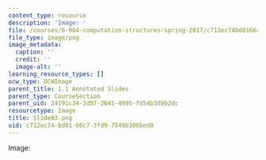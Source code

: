 ```yaml
---
content_type: resource
description: 'Image: '
file: /courses/6-004-computation-structures-spring-2017/c712ec74bd8166c73fd97549b100bed0_Slide03.png
file_type: image/png
image_metadata:
  caption: ''
  credit: ''
  image-alt: ''
learning_resource_types: []
ocw_type: OCWImage
parent_title: 1.1 Annotated Slides
parent_type: CourseSection
parent_uid: 24191c34-3d57-2641-409b-fd54b3d9b2dc
resourcetype: Image
title: Slide03.png
uid: c712ec74-bd81-66c7-3fd9-7549b100bed0
---
```

Image: 


